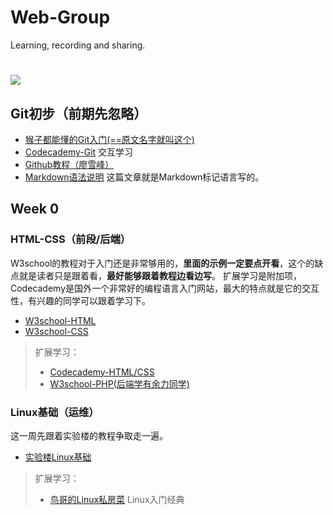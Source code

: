 # Web-Group
Learning, recording and sharing.
# ![](http://ww4.sinaimg.cn/bmiddle/aa397b7fjw1dzplsgpdw5j.jpg)

## Git初步（前期先忽略）
- [猴子都能懂的Git入门(==原文名字就叫这个)](http://backlogtool.com/git-guide/cn/)
- [Codecademy-Git](https://www.codecademy.com/learn/learn-git) 交互学习
- [Github教程（廖雪峰）](http://www.liaoxuefeng.com/wiki/0013739516305929606dd18361248578c67b8067c8c017b000/00137628548491051ccfaef0ccb470894c858999603fedf000)
- [Markdown语法说明](http://wowubuntu.com/markdown/) 这篇文章就是Markdown标记语言写的。

## Week 0
### HTML-CSS（前段/后端）
W3school的教程对于入门还是非常够用的，**里面的示例一定要点开看**，这个的缺点就是读者只是跟着看，**最好能够跟着教程边看边写**。
扩展学习是附加项，Codecademy是国外一个非常好的编程语言入门网站，最大的特点就是它的交互性，有兴趣的同学可以跟着学习下。
- [W3school-HTML](http://www.w3school.com.cn/html/index.asp)
- [W3school-CSS](http://www.w3school.com.cn/css/index.asp)

> 扩展学习：
> - [Codecademy-HTML/CSS](https://www.codecademy.com/learn/web)
> - [W3school-PHP(后端学有余力同学)](http://www.w3school.com.cn/css/index.asp)

### Linux基础（运维）
这一周先跟着实验楼的教程争取走一遍。
- [实验楼Linux基础](https://www.shiyanlou.com/courses/1)

> 扩展学习：
> - [鸟哥的Linux私房菜](http://cn.linux.vbird.org/linux_basic/linux_basic.php) Linux入门经典
